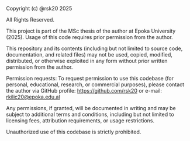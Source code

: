 Copyright (c) @rsk20 2025

All Rights Reserved.

This project is part of the MSc thesis of the author at Epoka University (2025).
Usage of this code requires prior permission from the author.

This repository and its contents (including but not limited to source code, documentation, and related files) may not be used, copied, modified, distributed, or otherwise exploited in any form without prior written permission from the author.

Permission requests:
To request permission to use this codebase (for personal, educational, research, or commercial purposes), please contact the author via GitHub profile:
https://github.com/rsk20 or e-mail: rkilic20@epoka.edu.al

Any permissions, if granted, will be documented in writing and may be subject to additional terms and conditions, including but not limited to licensing fees, attribution requirements, or usage restrictions.

Unauthorized use of this codebase is strictly prohibited.

